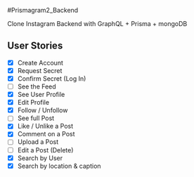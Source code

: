 #Prismagram2_Backend

Clone Instagram Backend with GraphQL + Prisma + mongoDB

## User Stories

- [x] Create Account
- [x] Request Secret
- [x] Confirm Secret (Log In)
- [ ] See the Feed
- [x] See User Profile
- [x] Edit Profile
- [x] Follow / Unfollow
- [ ] See full Post
- [x] Like / Unlike a Post
- [x] Comment on a Post
- [ ] Upload a Post
- [ ] Edit a Post (Delete)
- [x] Search by User
- [x] Search by location & caption
